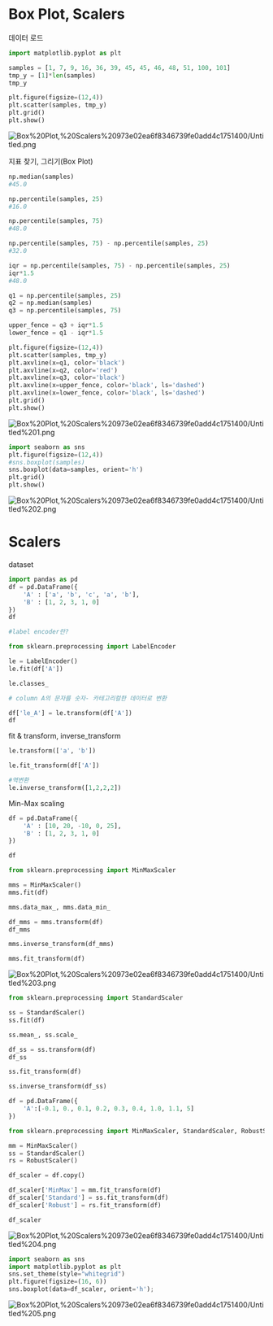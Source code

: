 # Box Plot, Scalers

데이터 로드

```python
import matplotlib.pyplot as plt

samples = [1, 7, 9, 16, 36, 39, 45, 45, 46, 48, 51, 100, 101]
tmp_y = [1]*len(samples)
tmp_y
```

```python
plt.figure(figsize=(12,4))
plt.scatter(samples, tmp_y)
plt.grid()
plt.show()
```

![Box%20Plot,%20Scalers%20973e02ea6f8346739fe0add4c1751400/Untitled.png](Box%20Plot,%20Scalers%20973e02ea6f8346739fe0add4c1751400/Untitled.png)

지표 찾기, 그리기(Box Plot)

```python
np.median(samples)
#45.0

np.percentile(samples, 25)
#16.0

np.percentile(samples, 75)
#48.0

np.percentile(samples, 75) - np.percentile(samples, 25)
#32.0

iqr = np.percentile(samples, 75) - np.percentile(samples, 25)
iqr*1.5
#48.0
```

```python
q1 = np.percentile(samples, 25)
q2 = np.median(samples)
q3 = np.percentile(samples, 75)

upper_fence = q3 + iqr*1.5
lower_fence = q1 - iqr*1.5
```

```python
plt.figure(figsize=(12,4))
plt.scatter(samples, tmp_y)
plt.axvline(x=q1, color='black')
plt.axvline(x=q2, color='red')
plt.axvline(x=q3, color='black')
plt.axvline(x=upper_fence, color='black', ls='dashed')
plt.axvline(x=lower_fence, color='black', ls='dashed')
plt.grid()
plt.show()
```

![Box%20Plot,%20Scalers%20973e02ea6f8346739fe0add4c1751400/Untitled%201.png](Box%20Plot,%20Scalers%20973e02ea6f8346739fe0add4c1751400/Untitled%201.png)

```python
import seaborn as sns
plt.figure(figsize=(12,4))
#sns.boxplot(samples)
sns.boxplot(data=samples, orient='h')
plt.grid()
plt.show()
```

![Box%20Plot,%20Scalers%20973e02ea6f8346739fe0add4c1751400/Untitled%202.png](Box%20Plot,%20Scalers%20973e02ea6f8346739fe0add4c1751400/Untitled%202.png)

# Scalers

dataset

```python
import pandas as pd
df = pd.DataFrame({
    'A' : ['a', 'b', 'c', 'a', 'b'],
    'B' : [1, 2, 3, 1, 0]
})
df
```

```python
#label encoder란?

from sklearn.preprocessing import LabelEncoder

le = LabelEncoder()
le.fit(df['A'])
```

```python
le.classes_
```

```python
# column A의 문자를 숫자- 카테고리컬한 데이터로 변환

df['le_A'] = le.transform(df['A'])
df
```

fit & transform, inverse_transform

```python
le.transform(['a', 'b'])

le.fit_transform(df['A'])

#역변환
le.inverse_transform([1,2,2,2])
```

Min-Max scaling

```python
df = pd.DataFrame({
    'A' : [10, 20, -10, 0, 25],
    'B' : [1, 2, 3, 1, 0]
})

df
```

```python
from sklearn.preprocessing import MinMaxScaler

mms = MinMaxScaler()
mms.fit(df)
```

```python
mms.data_max_, mms.data_min_
```

```python
df_mms = mms.transform(df)
df_mms
```

```python
mms.inverse_transform(df_mms)
```

```python
mms.fit_transform(df)
```

![Box%20Plot,%20Scalers%20973e02ea6f8346739fe0add4c1751400/Untitled%203.png](Box%20Plot,%20Scalers%20973e02ea6f8346739fe0add4c1751400/Untitled%203.png)

```python
from sklearn.preprocessing import StandardScaler

ss = StandardScaler()
ss.fit(df)
```

```python
ss.mean_, ss.scale_
```

```python
df_ss = ss.transform(df)
df_ss

ss.fit_transform(df)

ss.inverse_transform(df_ss)
```

```python
df = pd.DataFrame({
    'A':[-0.1, 0., 0.1, 0.2, 0.3, 0.4, 1.0, 1.1, 5]
})

from sklearn.preprocessing import MinMaxScaler, StandardScaler, RobustScaler

mm = MinMaxScaler()
ss = StandardScaler()
rs = RobustScaler()

df_scaler = df.copy()

df_scaler['MinMax'] = mm.fit_transform(df)
df_scaler['Standard'] = ss.fit_transform(df)
df_scaler['Robust'] = rs.fit_transform(df)

df_scaler
```

![Box%20Plot,%20Scalers%20973e02ea6f8346739fe0add4c1751400/Untitled%204.png](Box%20Plot,%20Scalers%20973e02ea6f8346739fe0add4c1751400/Untitled%204.png)

```python
import seaborn as sns
import matplotlib.pyplot as plt
sns.set_theme(style="whitegrid")
plt.figure(figsize=(16, 6))
sns.boxplot(data=df_scaler, orient='h');
```

![Box%20Plot,%20Scalers%20973e02ea6f8346739fe0add4c1751400/Untitled%205.png](Box%20Plot,%20Scalers%20973e02ea6f8346739fe0add4c1751400/Untitled%205.png)